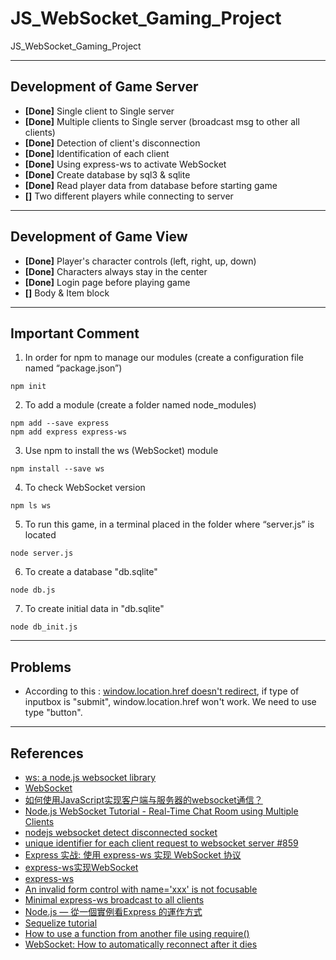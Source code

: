 # JS_WebSocket_Gaming_Project
JS_WebSocket_Gaming_Project

---
## Development of Game Server
- **[Done]** Single client to Single server
- **[Done]** Multiple clients to Single server (broadcast msg to other all clients)
- **[Done]** Detection of client's disconnection
- **[Done]** Identification of each client
- **[Done]** Using express-ws to activate WebSocket
- **[Done]** Create database by sql3 & sqlite
- **[Done]** Read player data from database before starting game
- **[]** Two different players while connecting to server

---
## Development of Game View
- **[Done]** Player's character controls (left, right, up, down)
- **[Done]** Characters always stay in the center
- **[Done]** Login page before playing game
- **[]** Body & Item block

---
## Important Comment
1. In order for npm to manage our modules (create a configuration file named “package.json”)
```
npm init
```
2. To add a module (create a folder named node_modules)
```
npm add --save express
npm add express express-ws
```
3. Use npm to install the ws (WebSocket) module
```
npm install --save ws
```
4. To check WebSocket version
```
npm ls ws
```
5. To run this game, in a terminal placed in the folder where “server.js” is located
```
node server.js
```
6. To create a database "db.sqlite"
```
node db.js
```
7. To create initial data in "db.sqlite"
```
node db_init.js
```

---
## Problems
- According to this : [window.location.href doesn't redirect](https://stackoverflow.com/questions/15759020/window-location-href-doesnt-redirect), if type of inputbox is "submit", window.location.href won't work. We need to use type "button".

---
## References
- [ws: a node.js websocket library](https://github.com/FlorianBELLAZOUZ/ws/tree/KeepAlive)
- [WebSocket](https://javascript.info/websocket#:~:text=WebSocket%201%20A%20simple%20example%20To%20open%20a,...%207%20Chat%20example%20...%208%20Summary%20)
- [如何使用JavaScript实现客户端与服务器的websocket通信？](https://zhuanlan.zhihu.com/p/97336307)
- [Node.js WebSocket Tutorial - Real-Time Chat Room using Multiple Clients](https://dev.to/karlhadwen/node-js-websocket-tutorial-real-time-chat-room-using-multiple-clients-24ad)
- [nodejs websocket detect disconnected socket](https://stackoverflow.com/questions/35503895/nodejs-websocket-detect-disconnected-socket)
- [unique identifier for each client request to websocket server #859](https://github.com/websockets/ws/issues/859)
- [Express 实战: 使用 express-ws 实现 WebSocket 协议](https://blog.csdn.net/weixin_44691608/article/details/110646361)
- [express-ws实现WebSocket](https://www.jianshu.com/p/8b10c2b858db)
- [express-ws](https://www.npmjs.com/package/express-ws)
- [An invalid form control with name='xxx' is not focusable](https://blog.csdn.net/zstkst/article/details/48677427)
- [Minimal express-ws broadcast to all clients](https://github.com/timlin0307/JS_WebSocket_Gaming_Project/edit/main/README.md)
- [Node.js — 從一個實例看Express 的運作方式](https://medium.com/web-design-zone/%E5%BE%9Enode-js-%E5%BE%9E%E4%B8%80%E5%80%8B%E5%AF%A6%E4%BE%8B%E7%9C%8Bexpress-%E7%9A%84%E9%81%8B%E4%BD%9C%E6%96%B9%E5%BC%8F-7c61cdd477f5)
- [Sequelize tutorial](https://zetcode.com/javascript/sequelize/)
- [How to use a function from another file using require()](https://stackoverflow.com/questions/36511508/how-to-use-a-function-from-another-file-using-require)
- [WebSocket: How to automatically reconnect after it dies](https://stackoverflow.com/questions/22431751/websocket-how-to-automatically-reconnect-after-it-dies)
